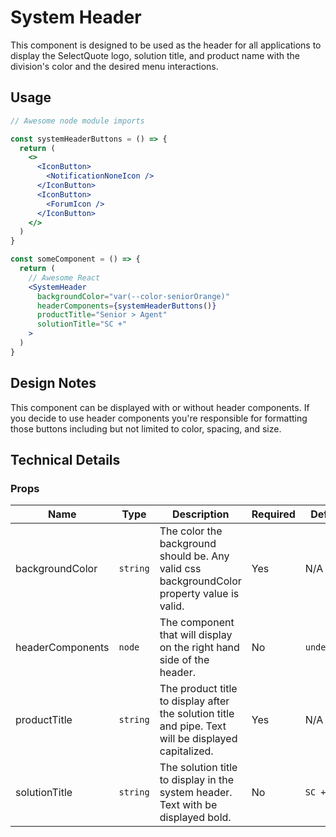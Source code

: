 # System Header

This component is designed to be used as the header for all applications to display the SelectQuote logo, solution title, and product name with the division's color and the desired menu interactions.

## Usage

```jsx
// Awesome node module imports

const systemHeaderButtons = () => {
  return (
    <>
      <IconButton>
        <NotificationNoneIcon />
      </IconButton>
      <IconButton>
        <ForumIcon />
      </IconButton>
    </>
  )
}

const someComponent = () => {
  return (
    // Awesome React
    <SystemHeader
      backgroundColor="var(--color-seniorOrange)"
      headerComponents={systemHeaderButtons()}
      productTitle="Senior > Agent"
      solutionTitle="SC +"
    >
  )
}
```

## Design Notes

This component can be displayed with or without header components. If you decide to use header components you're responsible for formatting those buttons including but not limited to color, spacing, and size.

## Technical Details

### Props

| Name             | Type     | Description                                                                                         | Required | Default     |
| ---------------- | -------- | --------------------------------------------------------------------------------------------------- | -------- | ----------- |
| backgroundColor  | `string` | The color the background should be. Any valid css backgroundColor property value is valid.          | Yes      | N/A         |
| headerComponents | `node`   | The component that will display on the right hand side of the header.                               | No       | `undefined` |
| productTitle     | `string` | The product title to display after the solution title and pipe. Text will be displayed capitalized. | Yes      | N/A         |
| solutionTitle    | `string` | The solution title to display in the system header. Text with be displayed bold.                    | No       | `SC +`      |
